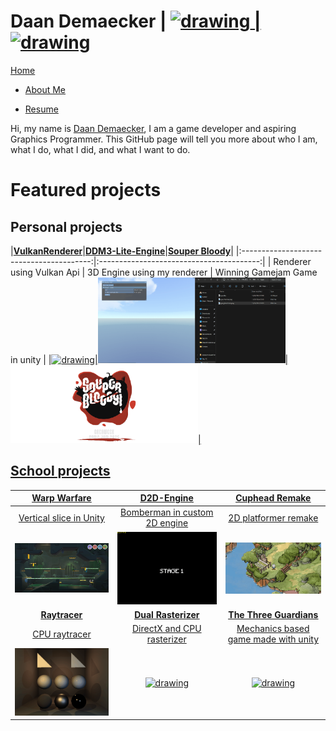 <link href="Content/StyleSheet.css" rel="stylesheet"/> 

# Daan Demaecker | <a href="https://www.linkedin.com/in/daan-demaecker-3737b0265/"><img src="https://content.linkedin.com/content/dam/me/business/en-us/amp/brand-site/v2/bg/LI-Bug.svg.original.svg" alt="drawing" width="25"/> | <a href="https://github.com/DaanDemaecker"><img src="https://github.githubassets.com/assets/GitHub-Mark-ea2971cee799.png" alt="drawing" width="25"/>

<div class="nav-bar">
  <md-block>

<a href="#" class="selected">Home</a>
- <a href="AboutMe/">About Me</a>
- <a href="Resume/">Resume</a>

  </md-block>
</div>

Hi, my name is [Daan Demaecker](./AboutMe), I am a game developer and aspiring Graphics Programmer. This GitHub page will tell you more about who I am, what I do, what I did, and what I want to do. 

# Featured projects

## Personal projects

|[**VulkanRenderer**](Projects/VulkanRenderer/)|[**DDM3-Lite-Engine**](Projects/DDM3-Lite-Engine/)|[**Souper Bloody**](Projects/SouperBloody/)|
|:----------------------------------------:|:----------------------------------------:|
| Renderer using Vulkan Api | 3D Engine using my renderer | Winning Gamejam Game in unity |
|<a href="Projects/VulkanRenderer/"><img src="Content/VulkanRenderer3D.gif" alt="drawing" width="300"/>|<a href="Projects/DDM3-Lite-Engine/"><img src="Content/DDM3-Lite-Engine.gif" alt="drawing" width="300"/>|<a href="Projects/SouperBloody/"><img src="Content/SouperBloody.png" alt="drawing" width="300"/>|


## School projects

|[**Warp Warfare**](Projects/WarpWarfare/)|[**D2D-Engine**](Projects/D2D-Engine/)|[**Cuphead Remake**](Projects/CupheadRemake/)|
|:----------------------------------------:|:----------------------------------------:|:----------------------------------------:|
| Vertical slice in Unity| Bomberman in custom 2D engine | 2D platformer remake |
|<a href="Projects/WarpWarfare/"><img src="Content/WarpWarfare.png" alt="drawing" width="300"/>|<a href="Projects/D2D-Engine/"><img src="Content/Bomberman.gif" alt="drawing" width="300"/>|<a href="Projects/CupheadRemake/"><img src="Content/Cuphead.gif" alt="drawing" width="300"/>|
|[**Raytracer**](Projects/SoftwareRayTracer/)|[**Dual Rasterizer**](Projects/DualRasterizer/)|[**The Three Guardians**](Projects/TheThreeGuardians/)|
| CPU raytracer | DirectX and CPU rasterizer | Mechanics based game made with unity |
|<a href="Projects/SoftwareRayTracer/"><img src="Content/RayTracer.gif" alt="drawing" width="300"/>|<a href="Projects/DualRasterizer/"><img src="Content/DualRasterizer.gif" alt="drawing" width="300"/>| <a href="Projects/TheThreeGuardians/"><img src="Content/TheThreeGuardians.gif" alt="drawing" width="300"/>